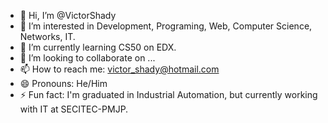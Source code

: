 - 👋 Hi, I’m @VictorShady
- 👀 I’m interested in Development, Programing, Web, Computer Science, Networks, IT.
- 🌱 I’m currently learning CS50 on EDX.
- 💞️ I’m looking to collaborate on ...
- 📫 How to reach me: victor_shady@hotmail.com
- 😄 Pronouns: He/Him
- ⚡ Fun fact: I'm graduated in Industrial Automation, but currently working with IT at SECITEC-PMJP.

<!---
VictorShady/VictorShady is a ✨ special ✨ repository because its `README.md` (this file) appears on your GitHub profile.
You can click the Preview link to take a look at your changes.
--->
